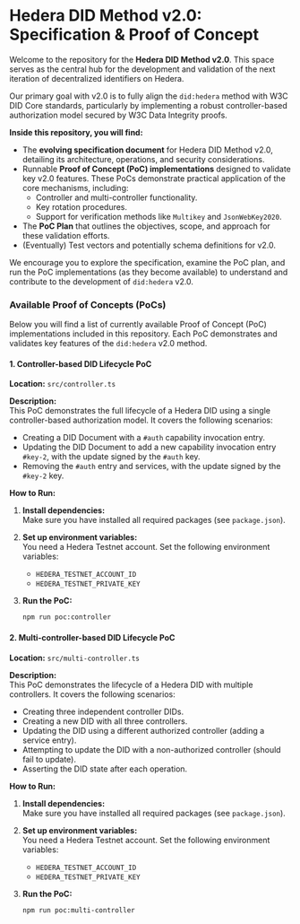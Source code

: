 # Hedera DID Method v2.0: Specification & Proof of Concept

Welcome to the repository for the **Hedera DID Method v2.0**. This space serves as the central hub for the development and validation of the next iteration of decentralized identifiers on Hedera.

Our primary goal with v2.0 is to fully align the `did:hedera` method with W3C DID Core standards, particularly by implementing a robust controller-based authorization model secured by W3C Data Integrity proofs.

**Inside this repository, you will find:**

- The **evolving specification document** for Hedera DID Method v2.0, detailing its architecture, operations, and security considerations.
- Runnable **Proof of Concept (PoC) implementations** designed to validate key v2.0 features. These PoCs demonstrate practical application of the core mechanisms, including:
  - Controller and multi-controller functionality.
  - Key rotation procedures.
  - Support for verification methods like `Multikey` and `JsonWebKey2020`.
- The **PoC Plan** that outlines the objectives, scope, and approach for these validation efforts.
- (Eventually) Test vectors and potentially schema definitions for v2.0.

We encourage you to explore the specification, examine the PoC plan, and run the PoC implementations (as they become available) to understand and contribute to the development of `did:hedera` v2.0.

### Available Proof of Concepts (PoCs)

Below you will find a list of currently available Proof of Concept (PoC) implementations included in this repository. Each PoC demonstrates and validates key features of the `did:hedera` v2.0 method.

#### 1. Controller-based DID Lifecycle PoC

**Location:** `src/controller.ts`

**Description:**  
This PoC demonstrates the full lifecycle of a Hedera DID using a single controller-based authorization model. It covers the following scenarios:

- Creating a DID Document with a `#auth` capability invocation entry.
- Updating the DID Document to add a new capability invocation entry `#key-2`, with the update signed by the `#auth` key.
- Removing the `#auth` entry and services, with the update signed by the `#key-2` key.

**How to Run:**

1. **Install dependencies:**  
   Make sure you have installed all required packages (see `package.json`).

2. **Set up environment variables:**  
   You need a Hedera Testnet account. Set the following environment variables:

   - `HEDERA_TESTNET_ACCOUNT_ID`
   - `HEDERA_TESTNET_PRIVATE_KEY`

3. **Run the PoC:**
   ```bash
   npm run poc:controller
   ```

#### 2. Multi-controller-based DID Lifecycle PoC

**Location:** `src/multi-controller.ts`

**Description:**  
This PoC demonstrates the lifecycle of a Hedera DID with multiple controllers. It covers the following scenarios:

- Creating three independent controller DIDs.
- Creating a new DID with all three controllers.
- Updating the DID using a different authorized controller (adding a service entry).
- Attempting to update the DID with a non-authorized controller (should fail to update).
- Asserting the DID state after each operation.

**How to Run:**

1. **Install dependencies:**  
   Make sure you have installed all required packages (see `package.json`).

2. **Set up environment variables:**  
   You need a Hedera Testnet account. Set the following environment variables:

   - `HEDERA_TESTNET_ACCOUNT_ID`
   - `HEDERA_TESTNET_PRIVATE_KEY`

3. **Run the PoC:**
   ```bash
   npm run poc:multi-controller
   ```
